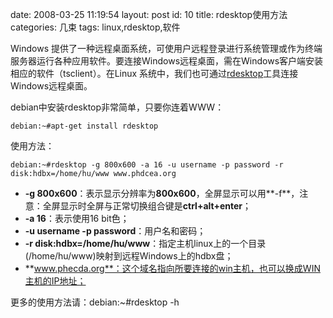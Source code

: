date: 2008-03-25 11:19:54
layout: post
id: 10
title: rdesktop使用方法
categories: 几束
tags: linux,rdesktop,软件

Windows 提供了一种远程桌面系统，可使用户远程登录进行系统管理或作为终端服务器运行各种应用软件。要连接Windows远程桌面，需在Windows客户端安装 相应的软件（tsclient）。在Linux 系统中，我们也可通过[rdesktop](http://www.rdesktop.org/)工具连接Windows远程桌面。

debian中安装rdesktop非常简单，只要你连着WWW：

	debian:~#apt-get install rdesktop

使用方法：

	debian:~#rdesktop -g 800x600 -a 16 -u username -p password -r disk:hdbx=/home/hu/www www.phdcea.org

* **-g 800x600**：表示显示分辨率为**800x600**，全屏显示可以用**-f**，注意：全屏显示时全屏与正常切换组合键是**ctrl+alt+enter**；
* **-a 16**：表示使用16 bit色；
* **-u username -p password**：用户名和密码；
* **-r disk:hdbx=/home/hu/www**：指定主机linux上的一个目录(/home/hu/www)映射到远程Windows上的hdbx盘；
* **www.phecda.org**：这个域名指向所要连接的win主机，也可以换成WIN主机的IP地址；


更多的使用方法请：debian:~#rdesktop -h
